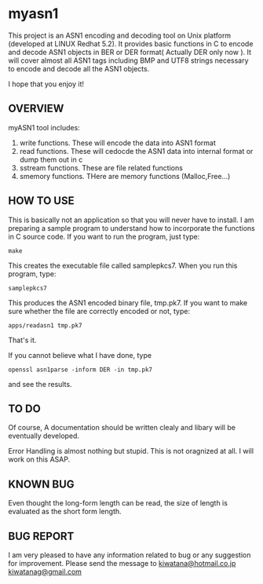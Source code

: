 # myasn1

This project is an ASN1 encoding and decoding tool on
Unix platform (developed at LINUX Redhat 5.2). It provides
basic functions in C to encode and decode ASN1 objects in
BER or DER format( Actually DER only now ). It will cover almost all
ASN1 tags including BMP and UTF8 strings necessary to encode and decode 
all the ASN1 objects.

I hope that you enjoy it!


OVERVIEW
--------

myASN1 tool includes:

 1) write functions. These will encode the data into ASN1 format
 2) read functions.  These will cedocde the ASN1 data into internal 
    format or dump them out in c
 3) sstream functions. These are file related functions 
 4) smemory functions. THere are memory functions (Malloc,Free...)


HOW TO USE  
-------

This is basically not an application so that you will never have to 
install. I am preparing a sample program to understand
how to incorporate the functions in C source code. If you
want to run the program, just type:

	make

This creates the executable file called samplepkcs7. When you
run this program, type:

	samplepkcs7

This produces the ASN1 encoded binary file, tmp.pk7. If you want
to make sure whether the file are correctly encoded or not, type:

	apps/readasn1 tmp.pk7

That's it.

If you cannot believe what I have done, type

	openssl asn1parse -inform DER -in tmp.pk7

and see the results.


TO DO 
-----

Of course, A documentation should be written clealy and 
libary will be eventually developed.

Error Handling is almost nothing but stupid. This is not
oragnized at all. I will work on this ASAP.


KNOWN BUG
---------

Even thought the long-form length can be read, the size of length
is evaluated as the short form length.


BUG REPORT
----------

I am very pleased to have any information related to bug or 
any suggestion for improvement. Please send the message to
kiwatana@hotmail.co.jp
kiwatanag@gmail.com


